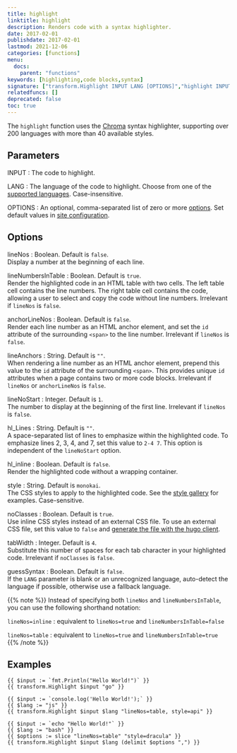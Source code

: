 ```yaml
---
title: highlight
linktitle: highlight
description: Renders code with a syntax highlighter.
date: 2017-02-01
publishdate: 2017-02-01
lastmod: 2021-12-06
categories: [functions]
menu:
  docs:
    parent: "functions"
keywords: [highlighting,code blocks,syntax]
signature: ["transform.Highlight INPUT LANG [OPTIONS]","highlight INPUT LANG [OPTIONS]"]
relatedfuncs: []
deprecated: false
toc: true
---
```

The `highlight` function uses the [Chroma] syntax highlighter, supporting over 200 languages with more than 40 available styles.

## Parameters

INPUT
: The code to highlight.

LANG
: The language of the code to highlight. Choose from one of the [supported languages]. Case-insensitive.

OPTIONS
: An optional, comma-separated list of zero or more [options]. Set default values in [site configuration].

## Options

lineNos
: Boolean. Default is `false`.\
Display a number at the beginning of each line.

lineNumbersInTable
: Boolean. Default is `true`.\
Render the highlighted code in an HTML table with two cells. The left table cell contains the line numbers. The right table cell contains the code, allowing a user to select and copy the code without line numbers. Irrelevant if `lineNos` is `false`.

anchorLineNos
: Boolean. Default is `false`.\
Render each line number as an HTML anchor element, and set the `id` attribute of the surrounding `<span>` to the line number. Irrelevant if `lineNos` is `false`.

lineAnchors
: String. Default is `""`.\
When rendering a line number as an HTML anchor element, prepend this value to the `id` attribute of the surrounding `<span>`. This provides unique `id` attributes when a page contains two or more code blocks. Irrelevant if `lineNos` or `anchorLineNos` is `false`.

lineNoStart
: Integer. Default is `1`.\
The number to display at the beginning of the first line. Irrelevant if `lineNos` is `false`.

hl_Lines
: String. Default is `""`.\
A space-separated list of lines to emphasize within the highlighted code. To emphasize lines 2, 3, 4, and 7, set this value to `2-4 7`. This option is independent of the `lineNoStart` option.

hl_inline
: Boolean. Default is `false`.\
Render the highlighted code without a wrapping container.

style
: String. Default is `monokai`.\
The CSS styles to apply to the highlighted code. See the [style gallery] for examples. Case-sensitive.

noClasses
: Boolean. Default is `true`.\
Use inline CSS styles instead of an external CSS file. To use an external CSS file, set this value to `false` and [generate the file with the hugo client][hugo client].

tabWidth
: Integer. Default is `4`.\
Substitute this number of spaces for each tab character in your highlighted code. Irrelevant if `noClasses` is `false`.

guessSyntax
: Boolean. Default is `false`.\
If the `LANG` parameter is blank or an unrecognized language, auto-detect the language if possible, otherwise use a fallback language.

{{% note %}}
Instead of specifying both `lineNos` and `lineNumbersInTable`, you can use the following shorthand notation:

`lineNos=inline`
: equivalent to `lineNos=true` and `lineNumbersInTable=false`

`lineNos=table`
: equivalent to `lineNos=true` and `lineNumbersInTable=true`
{{% /note %}}

## Examples

```go-html-template
{{ $input := `fmt.Println("Hello World!")` }}
{{ transform.Highlight $input "go" }}

{{ $input := `console.log('Hello World!');` }}
{{ $lang := "js" }}
{{ transform.Highlight $input $lang "lineNos=table, style=api" }}

{{ $input := `echo "Hello World!"` }}
{{ $lang := "bash" }}
{{ $options := slice "lineNos=table" "style=dracula" }}
{{ transform.Highlight $input $lang (delimit $options ",") }}
```

[Chroma]: https://github.com/alecthomas/chroma
[hugo client]: /commands/hugo_gen_chromastyles
[options]: #options
[site configuration]: /getting-started/configuration-markup#highlight
[style gallery]: https://xyproto.github.io/splash/docs/
[supported languages]: /content-management/syntax-highlighting#list-of-chroma-highlighting-languages
